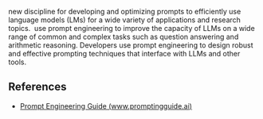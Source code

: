 
new discipline for developing and optimizing prompts to efficiently use language models (LMs) for a wide variety of applications and research topics.  use prompt engineering to improve the capacity of LLMs on a wide range of common and complex tasks such as question answering and arithmetic reasoning. Developers use prompt engineering to design robust and effective prompting techniques that interface with LLMs and other tools.


## References

- [Prompt Engineering Guide (www.promptingguide.ai)](https://www.promptingguide.ai/)
